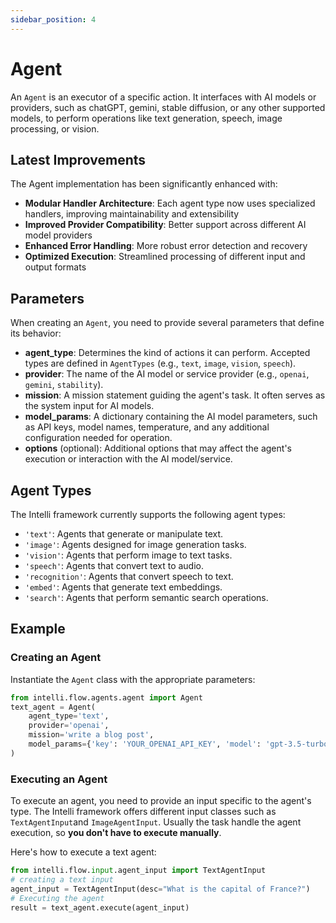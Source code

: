 ```yaml
---
sidebar_position: 4
---
```

# Agent

An `Agent` is an executor of a specific action. It interfaces with AI models or providers, such as chatGPT, gemini, stable diffusion, or any other supported models, to perform operations like text generation, speech, image processing, or vision.

## Latest Improvements

The Agent implementation has been significantly enhanced with:

- **Modular Handler Architecture**: Each agent type now uses specialized handlers, improving maintainability and extensibility
- **Improved Provider Compatibility**: Better support across different AI model providers
- **Enhanced Error Handling**: More robust error detection and recovery
- **Optimized Execution**: Streamlined processing of different input and output formats

## Parameters

When creating an `Agent`, you need to provide several parameters that define its behavior:

- **agent_type**: Determines the kind of actions it can perform. Accepted types are defined in `AgentTypes` (e.g., `text`, `image`, `vision`, `speech`).
- **provider**: The name of the AI model or service provider (e.g., `openai`, `gemini`, `stability`).
- **mission**: A mission statement guiding the agent's task. It often serves as the system input for AI models.
- **model_params**: A dictionary containing the AI model parameters, such as API keys, model names, temperature, and any additional configuration needed for operation.
- **options** (optional): Additional options that may affect the agent's execution or interaction with the AI model/service.

## Agent Types

The Intelli framework currently supports the following agent types:

- `'text'`: Agents that generate or manipulate text.
- `'image'`: Agents designed for image generation tasks.
- `'vision'`: Agents that perform image to text tasks.
- `'speech'`: Agents that convert text to audio.
- `'recognition'`: Agents that convert speech to text.
- `'embed'`: Agents that generate text embeddings.
- `'search'`: Agents that perform semantic search operations.

## Example

### Creating an Agent

Instantiate the `Agent` class with the appropriate parameters:

```python
from intelli.flow.agents.agent import Agent
text_agent = Agent(
    agent_type='text',
    provider='openai',
    mission='write a blog post',
    model_params={'key': 'YOUR_OPENAI_API_KEY', 'model': 'gpt-3.5-turbo'}
)
```

### Executing an Agent

To execute an agent, you need to provide an input specific to the agent's type. The Intelli framework offers different input classes such as `TextAgentInput`and `ImageAgentInput`. Usually the task handle the agent execution, so **you don't have to execute manually**.

Here's how to execute a text agent:

```python
from intelli.flow.input.agent_input import TextAgentInput
# creating a text input
agent_input = TextAgentInput(desc="What is the capital of France?")
# Executing the agent
result = text_agent.execute(agent_input)
```
